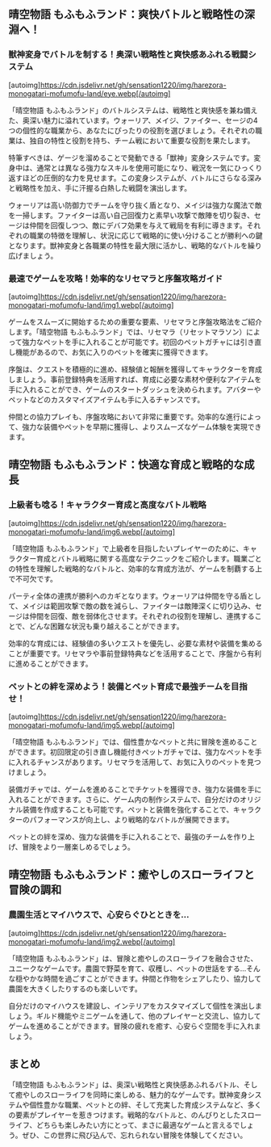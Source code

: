 ## 晴空物語 もふもふランド：爽快バトルと戦略性の深淵へ！

### 獣神変身でバトルを制する！奥深い戦略性と爽快感あふれる戦闘システム
[autoimg]https://cdn.jsdelivr.net/gh/sensation1220/img/harezora-monogatari-mofumofu-land/eye.webp[/autoimg]


「晴空物語 もふもふランド」のバトルシステムは、戦略性と爽快感を兼ね備えた、奥深い魅力に溢れています。ウォーリア、メイジ、ファイター、セージの4つの個性的な職業から、あなたにぴったりの役割を選びましょう。それぞれの職業は、独自の特性と役割を持ち、チーム戦において重要な役割を果たします。

特筆すべきは、ゲージを溜めることで発動できる「獣神」変身システムです。変身中は、通常とは異なる強力なスキルを使用可能になり、戦況を一気にひっくり返すほどの圧倒的な力を見せます。この変身システムが、バトルにさらなる深みと戦略性を加え、手に汗握る白熱した戦闘を演出します。

ウォーリアは高い防御力でチームを守り抜く盾となり、メイジは強力な魔法で敵を一掃します。ファイターは高い自己回復力と素早い攻撃で敵陣を切り裂き、セージは仲間を回復しつつ、敵にデバフ効果を与えて戦局を有利に導きます。それぞれの職業の特徴を理解し、状況に応じて戦略的に使い分けることが勝利への鍵となります。獣神変身と各職業の特性を最大限に活かし、戦略的なバトルを繰り広げましょう。


### 最速でゲームを攻略！効率的なリセマラと序盤攻略ガイド
[autoimg]https://cdn.jsdelivr.net/gh/sensation1220/img/harezora-monogatari-mofumofu-land/img1.webp[/autoimg]


ゲームをスムーズに開始するための重要な要素、リセマラと序盤攻略法をご紹介します。「晴空物語 もふもふランド」では、リセマラ（リセットマラソン）によって強力なペットを手に入れることが可能です。初回のペットガチャには引き直し機能があるので、お気に入りのペットを確実に獲得できます。

序盤は、クエストを積極的に進め、経験値と報酬を獲得してキャラクターを育成しましょう。事前登録特典を活用すれば、育成に必要な素材や便利なアイテムを手に入れることができ、ゲームのスタートダッシュを決められます。アバターやペットなどのカスタマイズアイテムも手に入るチャンスです。

仲間との協力プレイも、序盤攻略において非常に重要です。効率的な進行によって、強力な装備やペットを早期に獲得し、よりスムーズなゲーム体験を実現できます。


## 晴空物語 もふもふランド：快適な育成と戦略的な成長

### 上級者も唸る！キャラクター育成と高度なバトル戦略
[autoimg]https://cdn.jsdelivr.net/gh/sensation1220/img/harezora-monogatari-mofumofu-land/img6.webp[/autoimg]


「晴空物語 もふもふランド」で上級者を目指したいプレイヤーのために、キャラクター育成とバトル戦略に関する高度なテクニックをご紹介します。職業ごとの特性を理解した戦略的なバトルと、効率的な育成方法が、ゲームを制覇する上で不可欠です。

パーティ全体の連携が勝利へのカギとなります。ウォーリアは仲間を守る盾として、メイジは範囲攻撃で敵の数を減らし、ファイターは敵陣深くに切り込み、セージは仲間を回復、敵を弱体化させます。それぞれの役割を理解し、連携することで、どんな困難な状況も乗り越えることができます。

効率的な育成には、経験値の多いクエストを優先し、必要な素材や装備を集めることが重要です。リセマラや事前登録特典などを活用することで、序盤から有利に進めることができます。


### ペットとの絆を深めよう！装備とペット育成で最強チームを目指せ！
[autoimg]https://cdn.jsdelivr.net/gh/sensation1220/img/harezora-monogatari-mofumofu-land/img5.webp[/autoimg]


「晴空物語 もふもふランド」では、個性豊かなペットと共に冒険を進めることができます。初回限定の引き直し機能付きペットガチャでは、強力なペットを手に入れるチャンスがあります。リセマラを活用して、お気に入りのペットを見つけましょう。

装備ガチャでは、ゲームを進めることでチケットを獲得でき、強力な装備を手に入れることができます。さらに、ゲーム内の制作システムで、自分だけのオリジナル装備を作成することも可能です。ペットと装備を強化することで、キャラクターのパフォーマンスが向上し、より戦略的なバトルが展開できます。

ペットとの絆を深め、強力な装備を手に入れることで、最強のチームを作り上げ、冒険をより一層楽しめるでしょう。


## 晴空物語 もふもふランド：癒やしのスローライフと冒険の調和

### 農園生活とマイハウスで、心安らぐひとときを…
[autoimg]https://cdn.jsdelivr.net/gh/sensation1220/img/harezora-monogatari-mofumofu-land/img2.webp[/autoimg]


「晴空物語 もふもふランド」は、冒険と癒やしのスローライフを融合させた、ユニークなゲームです。農園で野菜を育て、収穫し、ペットの世話をする…そんな穏やかな時間を過ごすことができます。仲間と作物をシェアしたり、協力して農園を大きくしたりするのも楽しいです。

自分だけのマイハウスを建設し、インテリアをカスタマイズして個性を演出しましょう。ギルド機能やミニゲームを通して、他のプレイヤーと交流し、協力してゲームを進めることができます。冒険の疲れを癒す、心安らぐ空間を手に入れましょう。


## まとめ

「晴空物語 もふもふランド」は、奥深い戦略性と爽快感あふれるバトル、そして癒やしのスローライフを同時に楽しめる、魅力的なゲームです。獣神変身システムや個性豊かな職業、ペットとの絆、そして充実した育成システムなど、多くの要素がプレイヤーを惹きつけます。戦略的なバトルと、のんびりとしたスローライフ、どちらも楽しみたい方にとって、まさに最適なゲームと言えるでしょう。ぜひ、この世界に飛び込んで、忘れられない冒険を体験してください。
